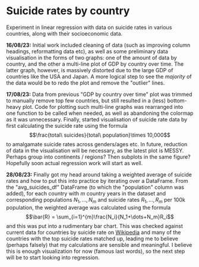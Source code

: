 # Suicide rates by country
Experiment in linear regression with data on suicide rates in various countries, along with their socioeconomic data.

**16/08/23:** Initial work included cleaning of data (such as improving column headings, reformatting data etc), as well as some preliminary data visualisation in the forms of two graphs: one of the amount of data by country, and the other a multi-line plot of GDP by country over time. The latter graph, however, is massively distorted due to the large GDP of countries like the USA and Japan. A more logical step to see the *majority* of the data would be to redo the plot and remove the "outlier" lines.

**17/08/23:** Data from previous "GDP by country over time" plot was trimmed to manually remove top few countries, but still resulted in a (less) bottom-heavy plot. Code for plotting such multi-line graphs was rearranged into one function to be called when needed, as well as abandoning the colormap as it was unnecessary. Finally, started visualisation of suicide rate data by first calculating the suicide rate using the formula $$\frac{total\ suicides}{total\ population}\times 10,000$$ to amalgamate suicide rates across genders/ages etc. In future, reduction of data in the visualisation will be necessary, as the latest plot is MESSY. Perhaps group into continents / regions? Then subplots in the same figure? Hopefully soon actual regression work will start as well.

**28/08/23:** Finally got my head around taking a weighted average of suicide rates and how to put this into practice by iterating over a DataFrame. From the "avg_suicides_df" DataFrame (to which the "population" column was added), for each country with $m$ country years in the dataset and corresponding populations $N_1,\dots,N_m$ and suicide rates $R_1,\dots,R_m$ per 100k population, the weighted average was calculated using the formula $$\bar{R} = \sum_{i=1}^{m}\frac{N_i}{N_1+\dots+N_m}R_i$$ and this was put into a rudimentary bar chart. This was checked against current data for countries by suicide rate on [Wikipedia](https://en.wikipedia.org/wiki/List_of_countries_by_suicide_rate) and many of the countries with the top suicide rates matched up, leading me to believe (perhaps falsely) that my calculations are sensible and meaningful. I believe this is enough visualization for now (famous last words), so the next step will be to start looking into regression.